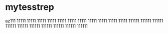 # mytesstrep
az111
11111
11111
11111
11111
11111
11111
11111
11111
11111
11111
11111
111111
111111
111111
111111
111111
111111
111111
111111
111111
111111
